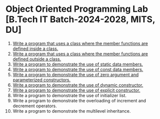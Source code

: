 # Object Oriented Programming Lab [B.Tech IT Batch-2024-2028, MITS, DU]

1. [Write a program that uses a class where the member functions are defined inside a class.](Student.cpp)
2. [Write a program that uses a class where the member functions are defined outside a class.](Student_outside.cpp)
3. [Write a program to demonstrate the use of static data members.](student_static_member.cpp)
4. [Write a program to demonstrate the use of const data members.](Student_const.cpp)
5. [Write a program to demonstrate the use of zero argument and parameterized constructors.](student_constructor.cpp)
6. [Write a program to demonstrate the use of dynamic constructor.](student_dynamic_constructor.cpp)
7. [Write a program to demonstrate the use of explicit constructor.](student_explicit_constructor.cpp)
8. Write a program to demonstrate the use of initializer list.
9. Write a program to demonstrate the overloading of increment and decrement operators.
10. Write a program to demonstrate the multilevel inheritance.